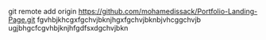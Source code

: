 git remote add origin https://github.com/mohamedissack/Portfolio-Landing-Page.git
fgvhbjkhcgxfgchvjbknjhgxfgchvjbknbjvhcggchvjb
ugjbhgcfcgvhbjknjhfgdfsxdgchvjbkn